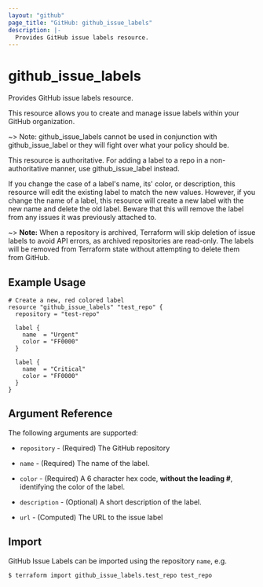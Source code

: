 ```yaml
---
layout: "github"
page_title: "GitHub: github_issue_labels"
description: |-
  Provides GitHub issue labels resource.
---
```


# github_issue_labels

Provides GitHub issue labels resource.

This resource allows you to create and manage issue labels within your
GitHub organization.

~> Note: github_issue_labels cannot be used in conjunction with github_issue_label or they will fight over what your policy should be.

This resource is authoritative. For adding a label to a repo in a non-authoritative manner, use github_issue_label instead.

If you change the case of a label's name, its' color, or description, this resource will edit the existing label to match the new values. However, if you change the name of a label, this resource will create a new label with the new name and delete the old label. Beware that this will remove the label from any issues it was previously attached to.

~> **Note:** When a repository is archived, Terraform will skip deletion of issue labels to avoid API errors, as archived repositories are read-only. The labels will be removed from Terraform state without attempting to delete them from GitHub.

## Example Usage

```hcl
# Create a new, red colored label
resource "github_issue_labels" "test_repo" {
  repository = "test-repo"

  label {
    name  = "Urgent"
    color = "FF0000"
  }

  label {
    name  = "Critical"
    color = "FF0000"
  }
}
```

## Argument Reference

The following arguments are supported:

* `repository` - (Required) The GitHub repository

* `name` - (Required) The name of the label.

* `color` - (Required) A 6 character hex code, **without the leading #**, identifying the color of the label.

* `description` - (Optional) A short description of the label.

* `url` - (Computed) The URL to the issue label

## Import

GitHub Issue Labels can be imported using the repository `name`, e.g.

```
$ terraform import github_issue_labels.test_repo test_repo
```
